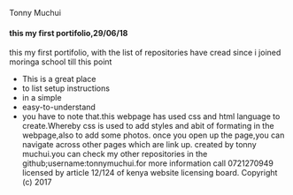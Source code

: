 Tonny Muchui
#### this my first portifolio,29/06/18
this my first portifolio, with the list of repositories have cread since i joined moringa school till this point
* This is a great place
* to list setup instructions
* in a simple
* easy-to-understand
* you have to note that.this webpage has used css and html language to create.Whereby css is used to add styles and abit of formating in the webpage,also to add some photos.
once you open up the page,you can navigate across other pages  which are link up.
created by tonny muchui.you can check my other repositories in the github;username:tonnymuchui.for more information call 0721270949
licensed by article 12/124 of kenya website licensing board.
Copyright (c) 2017

